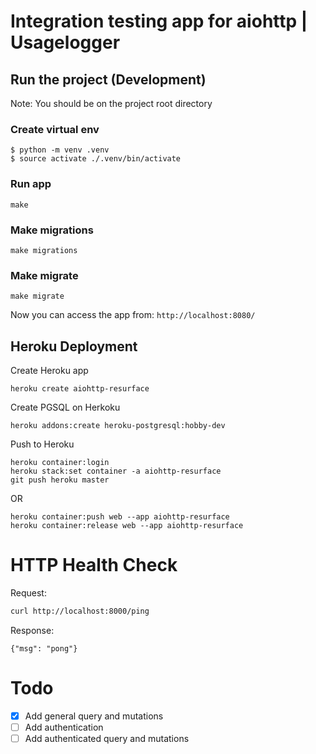 # Integration testing app for aiohttp | Usagelogger

## Run the project (Development)

Note: You should be on the project root directory

### Create virtual env

```
$ python -m venv .venv
$ source activate ./.venv/bin/activate
```

### Run app

```
make
```

### Make migrations

```
make migrations
```

### Make migrate

```
make migrate
```

Now you can access the app from: `http://localhost:8080/`

## Heroku Deployment

Create Heroku app

```
heroku create aiohttp-resurface

```

Create PGSQL on Herkoku

```
heroku addons:create heroku-postgresql:hobby-dev
```

Push to Heroku

```
heroku container:login
heroku stack:set container -a aiohttp-resurface
git push heroku master
```

OR

```
heroku container:push web --app aiohttp-resurface
heroku container:release web --app aiohttp-resurface
```

# HTTP Health Check

Request:

```bash
curl http://localhost:8000/ping
```

Response:

```
{"msg": "pong"}
```

# Todo

- [x] Add general query and mutations
- [ ] Add authentication
- [ ] Add authenticated query and mutations
